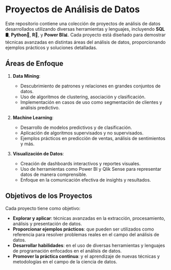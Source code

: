 # Proyectos de Análisis de Datos

Este repositorio contiene una colección de proyectos de análisis de datos desarrollados utilizando diversas herramientas y lenguajes, incluyendo **SQL🛢️**, **Python🐍**, **R🧮**, y **Power BI📊**. Cada proyecto está diseñado para demostrar técnicas avanzadas en distintas áreas del análisis de datos, proporcionando ejemplos prácticos y soluciones detalladas.

## Áreas de Enfoque

1. **Data Mining**: 
   - Descubrimiento de patrones y relaciones en grandes conjuntos de datos.
   - Uso de algoritmos de clustering, asociación y clasificación.
   - Implementación en casos de uso como segmentación de clientes y análisis predictivo.

2. **Machine Learning**: 
   - Desarrollo de modelos predictivos y de clasificación.
   - Aplicación de algoritmos supervisados y no supervisados.
   - Ejemplos prácticos en predicción de ventas, análisis de sentimientos y más.

3. **Visualización de Datos**: 
   - Creación de dashboards interactivos y reportes visuales.
   - Uso de herramientas como Power BI y Qlik Sense para representar datos de manera comprensible.
   - Enfoque en la comunicación efectiva de insights y resultados.

## Objetivos de los Proyectos

Cada proyecto tiene como objetivo:
- **Explorar y aplicar**: técnicas avanzadas en la extracción, procesamiento, análisis y presentación de datos.
- **Proporcionar ejemplos prácticos**: que pueden ser utilizados como referencia para resolver problemas reales en el campo del análisis de datos.
- **Desarrollar habilidades**: en el uso de diversas herramientas y lenguajes de programación enfocados en el análisis de datos.
- **Promover la práctica continua**: y el aprendizaje de nuevas técnicas y metodologías en el campo de la ciencia de datos.




